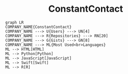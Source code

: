 <h1 align="center">ConstantContact</h1>

```mermaid
graph LR
COMPANY_NAME{ConstantContact}
COMPANY_NAME ---> U{Users} ---> UN[4]
COMPANY_NAME ---> R{Repositories} ---> RN[20]
COMPANY_NAME ---> G{Gists} ---> GN[8]
COMPANY_NAME ---> ML{Most Used<br>Languages}
ML --> HTML[HTML]
ML --> Python[Python]
ML --> JavaScript[JavaScript]
ML --> Swift[Swift]
ML --> R[R]
```

